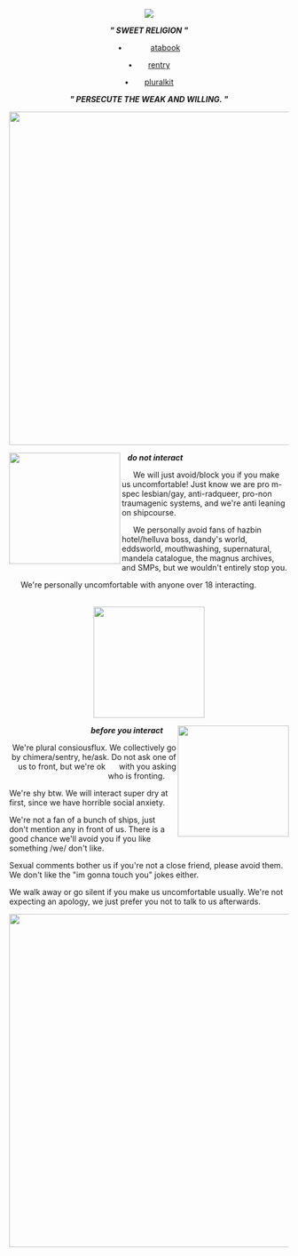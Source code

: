 
<p align="center"> <img src= "https://i.postimg.cc/L5J4HjBS/saintcruor.png" > </p>

<p align="center"> <b> <em> " SWEET RELIGION " </em> </b> </p>

<p align="center"> •⠀⠀⠀⠀⠀<a href="https://aerosmith.atabook.org" title="Atabook">atabook</a> </p>
<p align="center"> •  ⠀ ⠀<a href="https://comingsoon" title="coming soon">rentry</a> </p>
<p align="center"> •  ⠀ ⠀<a href="https://pluralkit.xyz/f/yxeebg" title="Pluralkit">pluralkit</a> </p>

<p align="center"> <b> <em> " PERSECUTE THE WEAK AND WILLING. " </em> </b> </p>


<p align="center"> <img src= "https://i.postimg.cc/857pBhFY/div.png" width="600" > 


<img align="left" src= "https://i.postimg.cc/k4LnjBKg/1.gif" width="200" height="200" > <b> <em> ⠀do not interact </em> </b>
  

⠀⠀We will just avoid/block you if you make us uncomfortable! Just know we are pro m-spec lesbian/gay, anti-radqueer, pro-non traumagenic systems, and we're anti leaning on shipcourse.


⠀⠀We personally avoid fans of hazbin hotel/helluva boss, dandy's world, eddsworld, mouthwashing, supernatural, mandela catalogue, the magnus archives, and SMPs, but we wouldn't entirely stop you.

⠀⠀We're personally uncomfortable with anyone over 18 interacting. 
⠀⠀
⠀⠀
⠀⠀

<p align="center">  <img src= "https://i.postimg.cc/HkTTPGcX/sweet-religion.png" width="200" height="200" > </p>


<img align="right" src= "https://i.postimg.cc/2yvCgr7F/2.gif" width="200" height="200" >
<p align="right"> <b> <em> before you interact ⠀⠀</em> </b> </p> 

<p align="right"> 
We're plural consiousflux. We collectively go by chimera/sentry, he/ask. Do not ask one of us to front, but we're ok ⠀⠀with you asking who is fronting.⠀⠀

We're shy btw. We will interact super dry at first, since we have horrible social anxiety.

We're not a fan of a bunch of ships, just don't mention any in front of us. There is a good chance we'll avoid you if you like something /we/ don't like.

Sexual comments bother us if you're not a close friend, please avoid them. We don't like the "im gonna touch you" jokes either.

We walk away or go silent if you make us uncomfortable usually. We're not expecting an apology, we just prefer you not to talk to us afterwards.</p> 


<p align="center"> <img src= "https://i.postimg.cc/857pBhFY/div.png" width="600" > 

